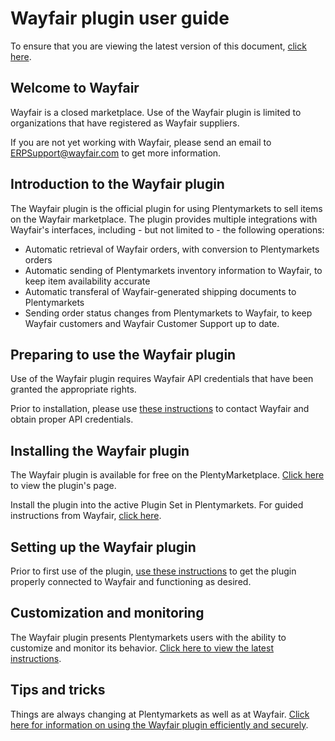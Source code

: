 # Wayfair plugin user guide
<div class="container-toc"></div>

To ensure that you are viewing the latest version of this document, [click here](https://github.com/wayfair-contribs/plentymarkets-plugin/blob/master/meta/documents/user_guide_en.md).

## Welcome to Wayfair
Wayfair is a closed marketplace. Use of the Wayfair plugin is limited to organizations that have registered as Wayfair suppliers.

If you are not yet working with Wayfair, please send an email to ERPSupport@wayfair.com to get more information.

## Introduction to the Wayfair plugin
The Wayfair plugin is the official plugin for using Plentymarkets to sell items on the Wayfair marketplace.
The plugin provides multiple integrations with Wayfair's interfaces, including - but not limited to - the following operations:
* Automatic retrieval of Wayfair orders, with conversion to Plentymarkets orders
* Automatic sending of Plentymarkets inventory information to Wayfair, to keep item availability accurate
* Automatic transferal of Wayfair-generated shipping documents to Plentymarkets
* Sending order status changes from Plentymarkets to Wayfair, to keep Wayfair customers and Wayfair Customer Support up to date.

## Preparing to use the Wayfair plugin
Use of the Wayfair plugin requires Wayfair API credentials that have been granted the appropriate rights.

Prior to installation, please use [these instructions](https://github.com/wayfair-contribs/plentymarkets-plugin/blob/master/meta/documents/user_guide/en/obtaining_credentials.md) to contact Wayfair and obtain proper API credentials.

## Installing the Wayfair plugin
The Wayfair plugin is available for free on the PlentyMarketplace. [Click here](https://marketplace.plentymarkets.com/en/plugins/integration/wayfair_6273) to view the plugin's page.

Install the plugin into the active Plugin Set in Plentymarkets. For guided instructions from Wayfair, [click here](https://github.com/wayfair-contribs/plentymarkets-plugin/blob/master/meta/documents/user_guide/en/plugin_installation.md).


## Setting up the Wayfair plugin
Prior to first use of the plugin, [use these instructions](https://github.com/wayfair-contribs/plentymarkets-plugin/blob/master/meta/documents/user_guide/en/initial_setup.md) to get the plugin properly connected to Wayfair and functioning as desired.

## Customization and monitoring
The Wayfair plugin presents Plentymarkets users with the ability to customize and monitor its behavior.
[Click here to view the latest instructions](https://github.com/wayfair-contribs/plentymarkets-plugin/blob/master/meta/documents/user_guide/en/settings_guide.md).

## Tips and tricks
Things are always changing at Plentymarkets as well as at Wayfair. [Click here for information on using the Wayfair plugin efficiently and securely](https://github.com/wayfair-contribs/plentymarkets-plugin/blob/master/meta/documents/user_guide/en/tips_and_tricks.md).
